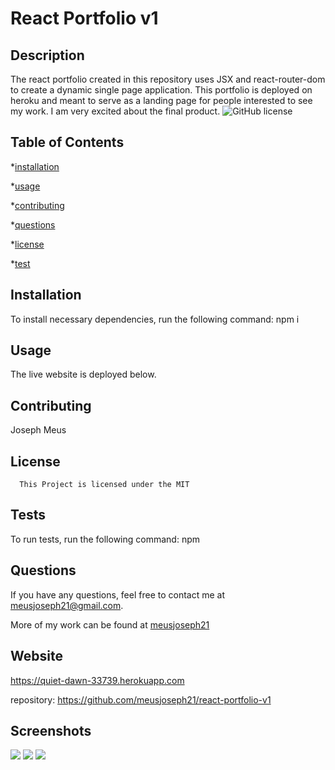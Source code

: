# React Portfolio v1

  ## Description

  The react portfolio created in this repository uses JSX and react-router-dom to create a dynamic single page application. This portfolio is deployed on heroku and meant to serve as a landing page for people interested to see my work. I am very excited about the final product.
  ![GitHub license](https://img.shields.io/badge/license-MIT-blue.svg)

  ## Table of Contents

  *[installation](#installation)

  *[usage](#usage)

  *[contributing](#contributing)

  *[questions](#questions)

  *[license](#license)

  *[test](#test)

  ## Installation

  To install necessary dependencies, run the following command: npm i

  ## Usage

  The live website is deployed below.

  ## Contributing 
  Joseph Meus

  ## License
    
      This Project is licensed under the MIT

  ## Tests 

  To run tests, run the following command:
  npm

  ## Questions 

  If you have any questions, feel free to contact me at meusjoseph21@gmail.com. 

  More of my work can be found at [meusjoseph21](https://github/com/meusjoseph21)

  ## Website

  https://quiet-dawn-33739.herokuapp.com

  repository: https://github.com/meusjoseph21/react-portfolio-v1



  ## Screenshots

  <img src="./components/assets/images/port3.png">
    <img src="./components/assets/images/port2.png">
      <img src="./components/assets/images/port1.png">

